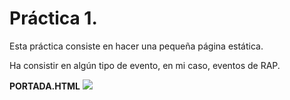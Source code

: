 # Práctica 1.
Esta práctica consiste en hacer una pequeña página estática.

Ha consistir en algún tipo de evento, en mi caso, eventos de RAP.

**PORTADA.HTML**
![](https://github.com/sergiovp/SIBW/blob/master/Práctica1/Capturas/portada.png)